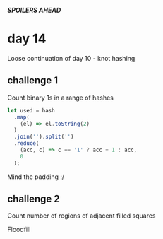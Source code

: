 ***SPOILERS AHEAD***

# day 14

Loose continuation of day 10 - knot hashing

## challenge 1

Count binary 1s in a range of hashes

```javascript
let used = hash
  .map(
    (el) => el.toString(2)
  )
  .join('').split('')
  .reduce(
    (acc, c) => c == '1' ? acc + 1 : acc,
    0
  );
```

Mind the padding :/

## challenge 2

Count number of regions of adjacent filled squares

Floodfill 
